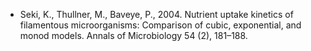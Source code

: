 - Seki, K., Thullner, M., Baveye, P., 2004. Nutrient uptake kinetics of filamentous microorganisms: Comparison of cubic, exponential, and monod models. Annals of Microbiology 54 (2), 181–188.

